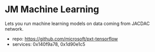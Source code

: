 # JM Machine Learning

Lets you run machine learning models on data coming from JACDAC network.

* repo: https://github.com/microsoft/pxt-tensorflow
* services: 0x140f9a78, 0x1d90e1c5
